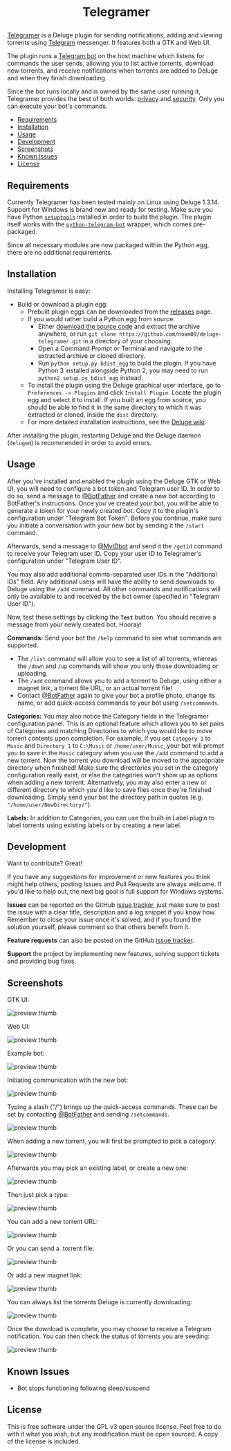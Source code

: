 # <p align="center">Telegramer

[Telegramer](https://github.com/noam09/deluge-telegramer) is a Deluge plugin for sending notifications, adding and viewing torrents using [Telegram](https://telegram.org/) messenger. It features both a GTK and Web UI.

The plugin runs a [Telegram bot](https://telegram.org/blog/bot-revolution) on the host machine which listens for commands the user sends, allowing you to list active torrents, download new torrents, and receive notifications when torrents are added to Deluge and when they finish downloading.

Since the bot runs locally and is owned by the same user running it, Telegramer provides the best of both worlds: [privacy](https://telegram.org/privacy) and [security](https://telegram.org/faq#security). Only you can execute your bot's commands.

  * [Requirements](#requirements)
  * [Installation](#installation)
  * [Usage](#usage)
  * [Development](#development)
  * [Screenshots](#screenshots)
  * [Known Issues](#known-issues)
  * [License](#license)

## Requirements

Currently Telegramer has been tested mainly on Linux using Deluge 1.3.14. Support for Windows is brand new and ready for testing.
Make sure you have Python [`setuptools`](https://pypi.python.org/pypi/setuptools#installation-instructions) installed in order to build the plugin.
The plugin itself works with the [`python-telegram-bot`](https://github.com/python-telegram-bot/python-telegram-bot) wrapper, which comes pre-packaged.

Since all necessary modules are now packaged within the Python egg, there are no additional requirements.

## Installation

Installing Telegramer is easy:
* Build or download a plugin egg:
    * Prebuilt plugin eggs can be downloaded from the [releases](https://github.com/noam09/deluge-telegramer/releases) page.
    * If you would rather build a Python egg from source:
        * Either [download the source code](https://github.com/noam09/deluge-telegramer/archive/master.zip) and extract the archive anywhere, or run `git clone https://github.com/noam09/deluge-telegramer.git` in a directory of your choosing.
        * Open a Command Prompt or Terminal and navigate to the extracted archive or cloned directory.
        * Run `python setup.py bdist_egg` to build the plugin. If you have Python 3 installed alongside Python 2, you may need to run `python2 setup.py bdist_egg` instead.
    * To install the plugin using the Deluge graphical user interface, go to `Preferences -> Plugins` and click `Install Plugin`. Locate the plugin egg and select it to install. If you built an egg from source, you should be able to find it in the same directory to which it was extracted or cloned, inside the `dist` directory.
    * For more detailed installation instructions, see the [Deluge wiki](http://dev.deluge-torrent.org/wiki/Plugins#InstallingPluginEggs).

After installing the plugin, restarting Deluge and the Deluge daemon (`deluged`) is recommended in order to avoid errors.

## Usage

After you've installed and enabled the plugin using the Deluge GTK or Web UI, you will need to configure a bot token and Telegram user ID. In order to do so, send a message to [@BotFather](https://telegram.me/BotFather) and create a new bot according to BotFather's instructions. Once you've created your bot, you will be able to generate a token for your newly created bot. Copy it to the plugin's configuration under "Telegram Bot Token". Before you continue, make sure you initiate a conversation with your new bot by sending it the `/start` command.

Afterwards, send a message to [@MyIDbot](https://telegram.me/myidbot) and send it the `/getid` command to receive your Telegram user ID. Copy your user ID to Telegramer's configuration under "Telegram User ID".

You may also add additional comma-separated user IDs in the "Additional IDs" field. Any additional users will have the ability to send downloads to Deluge using the `/add` command. All other commands and notifications will only be available to and received by the bot owner (specified in "Telegram User ID").

Now, test these settings by clicking the **`Test`** button. You should receive a message from your newly created bot. Hooray!

**Commands:** Send your bot the `/help` command to see what commands are supported.
* The `/list` command will allow you to see a list of all torrents, whereas the `/down` and `/up` commands will show you only those downloading or uploading.
* The `/add` command allows you to add a torrent to Deluge, using either a magnet link, a torrent file URL, or an actual torrent file!
* Contact [@BotFather](https://telegram.me/BotFather) again to give your bot a profile photo, change its name, or add quick-access commands to your bot using `/setcommands`.

**Categories:** You may also notice the Category fields in the Telegramer configuration panel. This is an optional feature which allows you to set pairs of Categories and matching Directories to which you would like to move torrent contents upon completion. For example, if you set `Category 1` to `Music` and `Directory 1` to `C:\Music` or `/home/user/Music`, your bot will prompt you to save in the `Music` category when you use the `/add` command to add a new torrent. Now the torrent you download will be moved to the appropriate directory when finished! Make sure the directories you set in the category configuration really exist, or else the categories won't show up as options when adding a new torrent.
Alternatively, you may also enter a new or different directory to which you'd like to save files once they're finished downloading. Simply send your bot the directory path in quotes (e.g. `"/home/user/NewDirectory/"`).

**Labels:**
In addition to Categories, you can use the built-in Label plugin to label torrents using existing labels or by creating a new label.

## Development

Want to contribute? Great!

If you have any suggestions for improvement or new features you think might help others, posting Issues and Pull Requests are always welcome.
If you'd like to help out, the next big goal is full support for Windows systems.

**Issues** can be reported on the GitHub [issue tracker](http://github.com/noam09/deluge-telegramer/issues),
just make sure to post the issue with a clear title, description and a log snippet if you know how. Remember to close your issue once it's solved, and if you found the solution yourself, please comment so that others benefit from it.

**Feature requests** can also be posted on the GitHub [issue tracker](http://github.com/noam09/deluge-telegramer/issues).

**Support** the project by implementing new features, solving support tickets and providing bug fixes.

## Screenshots

GTK UI:

![preview thumb](http://i.imgur.com/aWh2i4e.jpg)

Web UI:

![preview thumb](http://i.imgur.com/GIkoCV3.jpg)

Example bot:

![preview thumb](http://i.imgur.com/qnZWIip.jpg)

Initiating communication with the new bot:

![preview thumb](http://i.imgur.com/h7TaMtz.jpg)

Typing a slash ("/") brings up the quick-access commands. These can be set by contacting [@BotFather](https://telegram.me/BotFather) and sending `/setcommands`.

![preview thumb](http://i.imgur.com/HoM9j6O.jpg)

When adding a new torrent, you will first be prompted to pick a category:

![preview thumb](http://i.imgur.com/VaBVlYs.jpg)

Afterwards you may pick an existing label, or create a new one:

![preview thumb](http://i.imgur.com/Obs3DZj.jpg)

Then just pick a type:

![preview thumb](http://i.imgur.com/gBYLQ5j.jpg)

You can add a new torrent URL:

![preview thumb](http://i.imgur.com/LYPDy3y.jpg)

Or you can send a .torrent file:

![preview thumb](http://i.imgur.com/jdGO6TI.jpg)

Or add a new magnet link:

![preview thumb](http://i.imgur.com/BiOh7lw.jpg)

You can always list the torrents Deluge is currently downloading:

![preview thumb](http://i.imgur.com/S7Zf2fN.jpg)

Once the download is complete, you may choose to receive a Telegram notification. You can then check the status of torrents you are seeding:

![preview thumb](http://i.imgur.com/CRdBwJa.jpg)

## Known Issues

* Bot stops functioning following sleep/suspend

## License
This is free software under the GPL v3 open source license. Feel free to do with it what you wish, but any modification must be open sourced. A copy of the license is included.
